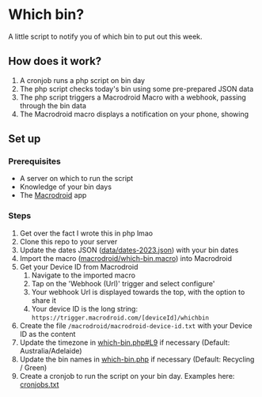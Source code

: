 # Which bin?
A little script to notify you of which bin to put out this week.

## How does it work?
1. A cronjob runs a php script on bin day
2. The php script checks today's bin using some pre-prepared JSON data
3. The php script triggers a Macrodroid Macro with a webhook, passing through the bin data
4. The Macrodroid macro displays a notification on your phone, showing 


## Set up
### Prerequisites 
- A server on which to run the script
- Knowledge of your bin days
- The [Macrodroid](https://play.google.com/store/apps/details?id=com.arlosoft.macrodroid) app

### Steps
1. Get over the fact I wrote this in php lmao
2. Clone this repo to your server
3. Update the dates JSON ([data/dates-2023.json](data/dates-2023.json)) with your bin dates
4. Import the macro ([macrodroid/which-bin.macro](macrodroid/which-bin.macro)) into Macrodroid
5. Get your Device ID from Macrodroid
    1. Navigate to the imported macro
    2. Tap on the 'Webhook (Url)' trigger and select configure'
    3. Your webhook Url is displayed towards the top, with the option to share it
    4. Your device ID is the long string: `https://trigger.macrodroid.com/[deviceId]/whichbin`
6. Create the file `/macrodroid/macrodroid-device-id.txt` with your Device ID as the content
7. Update the timezone in [which-bin.php#L9](which-bin.php#L9) if necessary (Default: Australia/Adelaide)
8. Update the bin names in [which-bin.php](which-bin.php) if necessary (Default: Recycling / Green)
9. Create a cronjob to run the script on your bin day. Examples here: [cronjobs.txt](cronjobs.txt)
